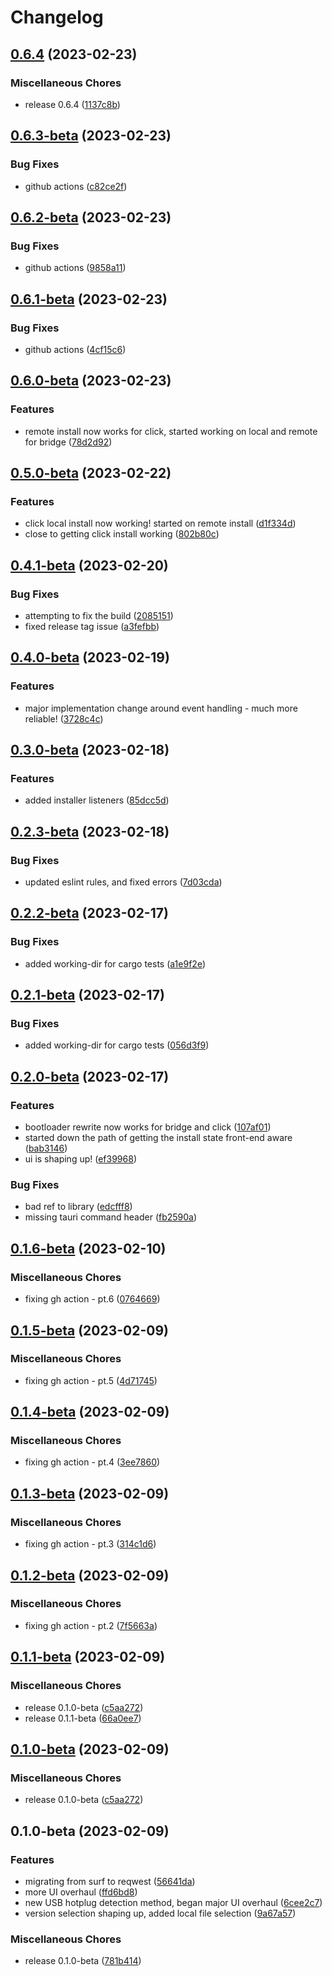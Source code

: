 # Changelog

## [0.6.4](https://github.com/beckler/Pirate-MIDI-Firmware-Updater/compare/v0.6.3-beta...v0.6.4) (2023-02-23)


### Miscellaneous Chores

* release 0.6.4 ([1137c8b](https://github.com/beckler/Pirate-MIDI-Firmware-Updater/commit/1137c8be503d708f2a83be88b19d2e8cfab5bb30))

## [0.6.3-beta](https://github.com/beckler/Pirate-MIDI-Firmware-Updater/compare/v0.6.2-beta...v0.6.3-beta) (2023-02-23)


### Bug Fixes

* github actions ([c82ce2f](https://github.com/beckler/Pirate-MIDI-Firmware-Updater/commit/c82ce2f38958aa3ab4884b08071b14d401dd944d))

## [0.6.2-beta](https://github.com/beckler/Pirate-MIDI-Firmware-Updater/compare/v0.6.1-beta...v0.6.2-beta) (2023-02-23)


### Bug Fixes

* github actions ([9858a11](https://github.com/beckler/Pirate-MIDI-Firmware-Updater/commit/9858a114cb646dcf6151f11ee6ce16bcc28c9b9c))

## [0.6.1-beta](https://github.com/beckler/Pirate-MIDI-Firmware-Updater/compare/v0.6.0-beta...v0.6.1-beta) (2023-02-23)


### Bug Fixes

* github actions ([4cf15c6](https://github.com/beckler/Pirate-MIDI-Firmware-Updater/commit/4cf15c6097596e47fb047c1cb1dd9022b1b3018e))

## [0.6.0-beta](https://github.com/beckler/Pirate-MIDI-Firmware-Updater/compare/v0.5.0-beta...v0.6.0-beta) (2023-02-23)


### Features

* remote install now works for click, started working on local and remote for bridge ([78d2d92](https://github.com/beckler/Pirate-MIDI-Firmware-Updater/commit/78d2d92358d0e3c6b38f25aed4eee77212e9e426))

## [0.5.0-beta](https://github.com/beckler/ahoy-next/compare/v0.4.1-beta...v0.5.0-beta) (2023-02-22)


### Features

* click local install now working! started on remote install ([d1f334d](https://github.com/beckler/ahoy-next/commit/d1f334d9722499ce601f018359e94f8f5959dccc))
* close to getting click install working ([802b80c](https://github.com/beckler/ahoy-next/commit/802b80cf113d0f4944cf03c2c48b663af6f0d59b))

## [0.4.1-beta](https://github.com/beckler/ahoy-next/compare/v0.4.0-beta...v0.4.1-beta) (2023-02-20)


### Bug Fixes

* attempting to fix the build ([2085151](https://github.com/beckler/ahoy-next/commit/2085151e6a5acbc2e503b4e65fe89f768881c913))
* fixed release tag issue ([a3fefbb](https://github.com/beckler/ahoy-next/commit/a3fefbbc852aaa00073e325965666aebaed356e2))

## [0.4.0-beta](https://github.com/beckler/ahoy-next/compare/v0.3.0-beta...v0.4.0-beta) (2023-02-19)


### Features

* major implementation change around event handling - much more reliable! ([3728c4c](https://github.com/beckler/ahoy-next/commit/3728c4c2c5f50264017e7986371aac65a1f491f7))

## [0.3.0-beta](https://github.com/beckler/ahoy-next/compare/v0.2.3-beta...v0.3.0-beta) (2023-02-18)


### Features

* added installer listeners ([85dcc5d](https://github.com/beckler/ahoy-next/commit/85dcc5d14290c53ea9c7828b090133b867a80e53))

## [0.2.3-beta](https://github.com/beckler/ahoy-next/compare/v0.2.2-beta...v0.2.3-beta) (2023-02-18)


### Bug Fixes

* updated eslint rules, and fixed errors ([7d03cda](https://github.com/beckler/ahoy-next/commit/7d03cdaa42c99fe69f1111ff610b45df72b65831))

## [0.2.2-beta](https://github.com/beckler/ahoy-next/compare/v0.2.1-beta...v0.2.2-beta) (2023-02-17)


### Bug Fixes

* added working-dir for cargo tests ([a1e9f2e](https://github.com/beckler/ahoy-next/commit/a1e9f2e7494249326107ce5d9b3f4fcc78e9370a))

## [0.2.1-beta](https://github.com/beckler/ahoy-next/compare/v0.2.0-beta...v0.2.1-beta) (2023-02-17)


### Bug Fixes

* added working-dir for cargo tests ([056d3f9](https://github.com/beckler/ahoy-next/commit/056d3f9d12ad013c5bf0c04e74904294d7212373))

## [0.2.0-beta](https://github.com/beckler/ahoy-next/compare/v0.1.6-beta...v0.2.0-beta) (2023-02-17)


### Features

* bootloader rewrite now works for bridge and click ([107af01](https://github.com/beckler/ahoy-next/commit/107af01208651f71fb5156585ee71ce7d2354195))
* started down the path of getting the install state front-end aware ([bab3146](https://github.com/beckler/ahoy-next/commit/bab314672e741f8770e70a61befb0a01c0922e35))
* ui is shaping up! ([ef39968](https://github.com/beckler/ahoy-next/commit/ef3996821748de09384bba9c8c429929ff30cc4b))


### Bug Fixes

* bad ref to library ([edcfff8](https://github.com/beckler/ahoy-next/commit/edcfff815912e3fd1f70c10ee994da1005ece940))
* missing tauri command header ([fb2590a](https://github.com/beckler/ahoy-next/commit/fb2590a85077546332ac7c358997a5d87139fdd1))

## [0.1.6-beta](https://github.com/beckler/ahoy-next/compare/v0.1.5-beta...v0.1.6-beta) (2023-02-10)


### Miscellaneous Chores

* fixing gh action - pt.6 ([0764669](https://github.com/beckler/ahoy-next/commit/0764669b609464edfa23637b822fc6cac89bdeac))

## [0.1.5-beta](https://github.com/beckler/ahoy-next/compare/v0.1.4-beta...v0.1.5-beta) (2023-02-09)


### Miscellaneous Chores

* fixing gh action - pt.5 ([4d71745](https://github.com/beckler/ahoy-next/commit/4d7174543d9ad658ab0d1c2e6adda774282e6f30))

## [0.1.4-beta](https://github.com/beckler/ahoy-next/compare/v0.1.3-beta...v0.1.4-beta) (2023-02-09)


### Miscellaneous Chores

* fixing gh action - pt.4 ([3ee7860](https://github.com/beckler/ahoy-next/commit/3ee78602011807d68de1c44e5e402acc62c43276))

## [0.1.3-beta](https://github.com/beckler/ahoy-next/compare/v0.1.2-beta...v0.1.3-beta) (2023-02-09)


### Miscellaneous Chores

* fixing gh action - pt.3 ([314c1d6](https://github.com/beckler/ahoy-next/commit/314c1d60576a3c4d122c81d52eb70e65d93a086c))

## [0.1.2-beta](https://github.com/beckler/ahoy-next/compare/v0.1.1-beta...v0.1.2-beta) (2023-02-09)


### Miscellaneous Chores

* fixing gh action - pt.2 ([7f5663a](https://github.com/beckler/ahoy-next/commit/7f5663a35eae4e855763abea322be7ea7f55f78c))

## [0.1.1-beta](https://github.com/beckler/ahoy-next/compare/v0.1.0-beta...v0.1.1-beta) (2023-02-09)


### Miscellaneous Chores

* release 0.1.0-beta ([c5aa272](https://github.com/beckler/ahoy-next/commit/c5aa27251e12b9ba7054ce6b948178f64f8108ac))
* release 0.1.1-beta ([66a0ee7](https://github.com/beckler/ahoy-next/commit/66a0ee7e03e8d3048ab8c87c864d306fe4867731))

## [0.1.0-beta](https://github.com/beckler/ahoy-next/compare/v0.1.0-beta...v0.1.0-beta) (2023-02-09)


### Miscellaneous Chores

* release 0.1.0-beta ([c5aa272](https://github.com/beckler/ahoy-next/commit/c5aa27251e12b9ba7054ce6b948178f64f8108ac))

## 0.1.0-beta (2023-02-09)


### Features

* migrating from surf to reqwest ([56641da](https://github.com/beckler/ahoy-next/commit/56641da3e2becb158670710d370e2ef4e29a85ef))
* more UI overhaul ([ffd6bd8](https://github.com/beckler/ahoy-next/commit/ffd6bd8a4e3e3ca4aa31e116f4d7f204365e8c75))
* new USB hotplug detection method, began major UI overhaul ([6cee2c7](https://github.com/beckler/ahoy-next/commit/6cee2c730310581f6c8526a5c000571e220dedee))
* version selection shaping up, added local file selection ([9a67a57](https://github.com/beckler/ahoy-next/commit/9a67a575f4f981877ea82cbf7b21f051869e32f6))


### Miscellaneous Chores

* release 0.1.0-beta ([781b414](https://github.com/beckler/ahoy-next/commit/781b4149839f643ff9d1e01d840cda7738f44783))
